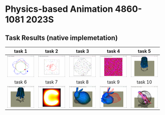 # Physics-based Animation 4860-1081 2023S


## Task Results (native implemetation)
| task 1 | task 2 | task 3 | task 4 | task 5 |
| :-: | :-: | :-: | :-: | :-: |
| ![img_1.png](images/img_1.png) | ![img_2.png](images/img_2.png) | ![img_3.png](images/img_3.png) | ![img_4.png](images/img_4.png) | ![img_5.png](images/img_5.png) |
| task 6 | task 7 | task 8 | task 9 | task 10 |
| ![img_6.png](images/img_6.png) | ![img_7.png](images/img_7.png) | ![img_8.png](images/img_8.png) | ![img_9.png](images/img_9.png) | ![img_10.png](images/img_10.png) |
